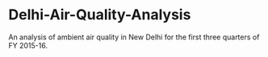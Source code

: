 # Delhi-Air-Quality-Analysis
An analysis of ambient air quality in New Delhi for the first three quarters of FY 2015-16.
